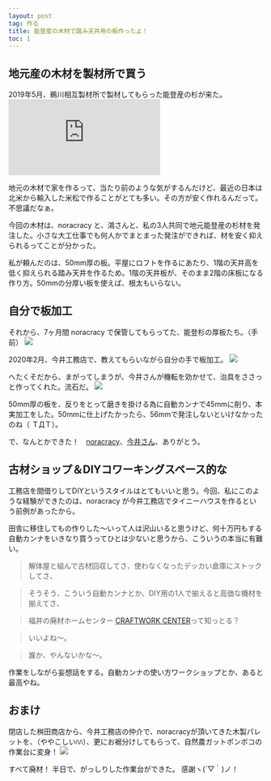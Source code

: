 ```yaml
---
layout: post
tag: 作る
title: 能登産の木材で踏み天井用の板作ったよ！
toc: 1
---
```


## 地元産の木材を製材所で買う

2019年5月、鵜川相互製材所で製材してもらった能登産の杉が来た。
![](https://kobapan.com/p/i.php?/galleries/make/ukawa-sm.jpg)

地元の木材で家を作るって、当たり前のような気がするんだけど、最近の日本は北米から輸入した米松で作ることがとても多い。その方が安く作れるんだって。不思議だなぁ。

今回の木材は、noracracy と、鴻さんと、私の3人共同で地元能登産の杉材を発注した。小さな大工仕事でも何人かでまとまった発注ができれば、材を安く抑えられるってことが分かった。

私が頼んだのは、50mm厚の板。平屋にロフトを作るにあたり、1階の天井高を低く抑えられる踏み天井を作るため。1階の天井板が、そのまま2階の床板になる作り方。50mmの分厚い板を使えば、根太もいらない。

## 自分で板加工

それから、7ヶ月間 noracracy で保管してもらってた、能登杉の厚板たち。（手前）
![](https://kobapan.com/p/_data/i/galleries/make/noracracy1-sm.jpg)

2020年2月、今井工務店で、教えてもらいながら自分の手で板加工。
![](https://kobapan.com/p/_data/i/galleries/make/iami-sm.jpg)

へたくそだから、まがってしまうが、今井さんが機転を効かせて、治具をささっと作ってくれた。流石だ。
![](https://kobapan.com/p/_data/i/galleries/make/sane-sm.jpg)

50mm厚の板を、反りをとって磨きを掛ける為に自動カンナで45mmに削り、本実加工をした。50mmに仕上げたかったら、56mmで発注しないといけなかったのね（ ＴДＴ）。

で、なんとかできた！　[noracracy](https://www.facebook.com/noracracy)、[今井さん](https://www.facebook.com/makoto.imai.96742)、ありがとう。

## 古材ショップ＆DIYコワーキングスペース的な

工務店を間借りしてDIYというスタイルはとてもいいと思う。今回、私にこのような経験ができたのは、noracracy が今井工務店でタイニーハウスを作るという前例があったから。

田舎に移住してもの作りした～いって人は沢山いると思うけど、何十万円もする自動カンナをいきなり買うってひとは少ないと思うから、こういうの本当に有難い。

> 解体屋と組んで古材回収してさ、使わなくなったデッカい倉庫にストックしてさ、

> そうそう、こういう自動カンナとか、DIY用の1人で揃えると高価な機材を揃えてさ、

> 福井の廃材ホームセンター [CRAFTWORK CENTER](https://colocal.jp/topics/lifestyle/renovation/20170325_93971.html)って知っとる？

> いいよね～。

> 誰か、やんないかな～。

作業をしながら妄想話をする。自動カンナの使い方ワークショップとか、あると最高やね。


## おまけ

閉店した桝田商店から、今井工務店の仲介で、noracracyが頂いてきた木製パレットを、（ややこしいﾊﾊ）、更にお裾分けしてもらって、自然農ガットポンポコの作業台に変身！
![](https://kobapan.com/p/_data/i/galleries/make/dai-sm.jpg)

すべて廃材！ 半日で、がっしりした作業台ができた。
感謝ヽ(´▽｀)ノ！

